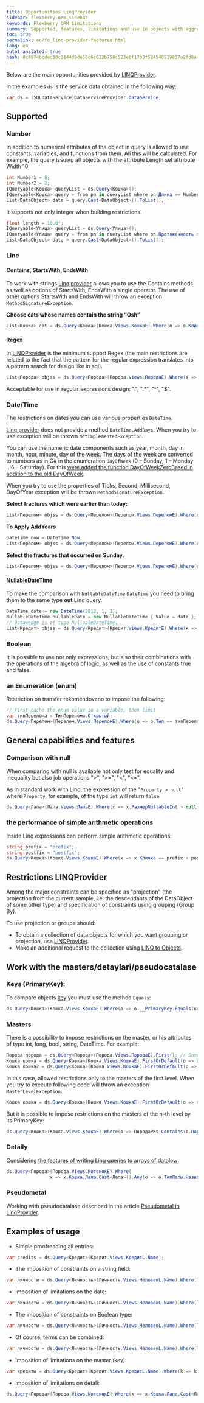 ```yaml
--- 
title: Opportunities LinqProvider 
sidebar: flexberry-orm_sidebar 
keywords: Flexberry ORM Limitations 
summary: Supported, features, limitations and use in objects with aggregation, usage examples 
toc: true 
permalink: en/fo_linq-provider-faetures.html 
lang: en 
autotranslated: true 
hash: 8c4974bcded10c3144d9de50c6c622b758c523e0f17b3f524540519837a2fd8a 
--- 
```


Below are the main opportunities provided by [LINQProvider](fo_linq-provider.html). 

In the examples `ds` is the service data obtained in the following way: 

``` csharp
var ds = (SQLDataService)DataServiceProvider.DataService; 
``` 

## Supported 

### Number 

In addition to numerical attributes of the object in query is allowed to use constants, variables, and functions from them. All this will be calculated. 
For example, the query issuing all objects with the attribute Length set attribute Width 10: 

``` csharp
int Number1 = 8;
int Number2 = 2;
IQueryable<Кошка> queryList = ds.Query<Кошка>();
IQueryable<Кошка> query = from pn in queryList where pn.Длина == Number1 + Number2 + pn.Ширина select pn;
List<DataObject> data = query.Cast<DataObject>().ToList();
``` 

It supports not only integer when building restrictions. 

``` csharp
float length = 10.0f;
IQueryable<Улица> queryList = ds.Query<Улица>();
IQueryable<Улица> query = from pn in queryList where pn.Протяженность > length select pn;
List<DataObject> data = query.Cast<DataObject>().ToList();
``` 

### Line 

#### Contains, StartsWith, EndsWith 

To work with strings [Linq provider](fo_linq-provider.html) allows you to use the Contains methods as well as options of StartsWith, EndsWith a single operator. The use of other options StartsWith and EndsWith will throw an exception `MethodSignatureException`. 

**Choose cats whose names contain the string “Osh”** 

``` csharp
List<Кошка> cat = ds.Query<Кошка>(Кошка.Views.КошкаE).Where(o => o.Кличка.Contains("Osh")).ToList();
``` 

#### Regex 

In [LINQProvider](fo_linq-provider.html) is the minimum support Regex (the main restrictions are related to the fact that the pattern for the regular expression translates into a pattern search for design like in sql). 

``` csharp
List<Порода> objss = ds.Query<Порода>(Порода.Views.ПородаE).Where(x => Regex.IsMatch(x.Название, "12.*3")).ToList();
``` 

Acceptable for use in regular expressions design: ".", ".*", "^", "$". 

### Date/Time 

The restrictions on dates you can use various properties `DateTime`. 

[Linq provider](fo_linq-provider.html) does not provide a method `DateTime.AddDays`. When you try to use exception will be thrown `NotImplementedException`. 

You can use the numeric date components such as year, month, day in month, hour, minute, day of the week. The days of the week are converted to numbers as in C# in the enumeration `DayOfWeek` (0 – Sunday, 1 – Monday .. 6 – Saturday). For this [were added the function DayOfWeekZeroBased in addition to the old DayOfWeek](fo_external-lang-def.html). 

When you try to use the properties of Ticks, Second, Millisecond, DayOfYear exception will be thrown `MethodSignatureException`. 

**Select fractures which were earlier than today:** 

``` csharp
List<Перелом> objss = ds.Query<Перелом>(Перелом.Views.ПереломE).Where(o => o.Дата.Date < DateTime.Now.Date).ToList();
``` 

**To Apply AddYears** 

``` csharp
DateTime now = DateTime.Now;
List<Перелом> objss = ds.Query<Перелом>(Перелом.Views.ПереломE).Where(o => o.Дата.AddYears(1) < now.Date).ToList();
``` 

**Select the fractures that occurred on Sunday.** 

``` csharp
List<Перелом> objss = ds.Query<Перелом>(Перелом.Views.ПереломE).Where(o => o.Дата.DayOfWeek == DayOfWeek.Sunday).ToList();
``` 

#### NullableDateTime 

To make the comparison with `NullableDateTime` `DateTime` you need to bring them to the same type __out__ Linq query.

``` csharp
DateTime date = new DateTime(2012, 1, 1);
NullableDateTime nullableDate = new NullableDateTime { Value = date };
// Datawedge is of type NullableDateTime. 
List<Кредит> objss = ds.Query<Кредит>(Кредит.Views.КредитE).Where(к => к.ДатаВыдачи < nullableDate).ToList();
``` 

### Boolean 

It is possible to use not only expressions, but also their combinations with the operations of the algebra of logic, as well as the use of constants true and false. 

### an Enumeration (enum) 

Restriction on transfer rekomendovano to impose the following: 

``` csharp
// First cache the enum value in a variable, then limit 
var типПерелома = ТипПерелома.Открытый;
ds.Query<Перелом>(Перелом.Views.ПереломE).Where(o => o.Тип == типПерелома).ToList();
``` 

## General capabilities and features 

### Comparison with null 

When comparing with null is available not only test for equality and inequality but also job operations ">", ">=", "<", "<=". 

As in standard work with Linq, the expression of the "`Property > null`" where `Property`, for example, of the type `int` will return `false`. 

``` csharp
ds.Query<Лапа>(Лапа.Views.ЛапаE).Where(x => x.РазмерNullableInt > null);
``` 

### the performance of simple arithmetic operations 

Inside Linq expressions can perform simple arithmetic operations: 

``` csharp
string prefix = "prefix";
string postfix = "postfix";
ds.Query<Кошка>(Кошка.Views.КошкаE).Where(x => x.Кличка == prefix + postfix);
``` 

## Restrictions LINQProvider 

Among the major constraints can be specified as "projection" (the projection from the current sample, i.e. the descendants of the DataObject of some other type) and specification of constraints using grouping (Group By). 

To use projection or groups should: 

* To obtain a collection of data objects for which you want grouping or projection, use [LINQProvider](fo_linq-provider.html). 
* Make an additional request to the collection using [LINQ to Objects](https://msdn.microsoft.com/ru-ru/library/bb397919.aspx). 

## Work with the masters/detaylari/pseudocatalase 

### Keys (PrimaryKey): 

To compare objects [key](fo_primary-keys-objects.html) you must use the method `Equals`: 

``` csharp
ds.Query<Кошка>(Кошка.Views.КошкаE).Where(o => o.__PrimaryKey.Equals(кошка.__PrimaryKey));
``` 

### Masters 

There is a possibility to impose restrictions on the master, or his attributes of type int, long, bool, string, DateTime. 
For example: 

``` csharp
Порода порода = ds.Query<Порода>(Порода.Views.ПородаE).First(); // Some object type breed 
Кошка кошка = ds.Query<Кошка>(Кошка.Views.КошкаE).FirstOrDefault(o => o.Порода == порода); //Get the first cat of this breed 
Кошка кошка2 = ds.Query<Кошка>(Кошка.Views.КошкаE).FirstOrDefault(o => o.Порода.Название == Wild); // Get the cat name breed 
``` 

In this case, allowed restrictions only to the masters of the first level. When you try to execute following code will throw an exception `MasterLevelException`. 

``` csharp
Кошка кошка = ds.Query<Кошка>(Кошка.Views.КошкаE).FirstOrDefault(o => o.Порода.ТипПороды == порода.ТипПороды); //Using the wizard, the wizard will throw an exception 
``` 

But it is possible to impose restrictions on the masters of the n-th level by its PrimaryKey: 

``` csharp
ds.Query<Кошка>(Кошка.Views.КошкаE).Where(o => ПородаPKs.Contains(o.Порода.ТипПороды.__PrimaryKey));
``` 

### Detaily 

Considering [the features of writing Linq queries to arrays of datalow](fo_functionality-work-detail-array.html): 

``` csharp
ds.Query<Порода>(Порода.Views.КотенокE).Where(
                x => x.Кошка.Лапа.Cast<Лапа>().Any(o => o.ТипЛапы.Название == "front")).ToList();
``` 

### Pseudometal 

Working with pseudocatalase described in the article [Pseudometal in LinqProvider](fo_psedodetails-linq-provider.html). 

## Examples of usage 

* Simple proofreading all entries: 

``` csharp
var credits = ds.Query<Кредит>(Кредит.Views.КредитL.Name);
``` 
* The imposition of constraints on a string field: 

``` csharp
var личности = ds.Query<Личность>(Личность.Views.ЧеловекL.Name).Where(l => l.Фамилия == Petrov);
``` 
* Imposition of limitations on the date: 

``` csharp
var личности = ds.Query<Личность>(Личность.Views.ЧеловекL.Name).Where(l => l.ДатаРождения > new DateTime(1980, 1, 1));
``` 

* The imposition of constraints on Boolean type: 

``` csharp
var личности = ds.Query<Личность>(Личность.Views.ЧеловекL.Name).Where(l => l.Уволен);
``` 

* Of course, terms can be combined: 

``` csharp
var личности = ds.Query<Личность>(Личность.Views.ЧеловекL.Name).Where(l => l.Уволен && l.ДатаУвольнения > new DateTime(2012, 1, 1));
``` 

* Imposition of limitations on the master (key): 

``` csharp
var кредиты = ds.Query<Кредит>(Кредит.Views.КредитL.Name).Where(k => k.Клиент == klient);
``` 
* Imposition of limitations on detali: 

``` csharp
ds.Query<Порода>(Порода.Views.КотенокE).Where(x => x.Кошка.Лапа.Cast<Лапа>().Any(o => o.ТипЛапы.Название == "front")).ToList();
``` 



